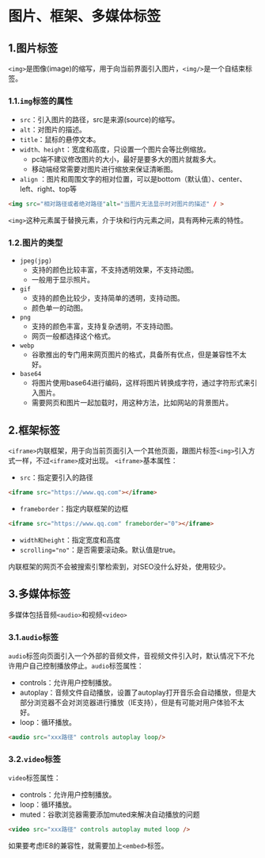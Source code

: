 # 图片、框架、多媒体标签

## 1.图片标签

`<img>`是图像(image)的缩写，用于向当前界面引入图片，`<img/>`是一个自结束标签。

### 1.1.`img`标签的属性

- `src`：引入图片的路径，src是来源(source)的缩写。
- `alt`：对图片的描述。
- `title`：鼠标的悬停文本。
- `width、height`：宽度和高度，只设置一个图片会等比例缩放。
  - pc端不建议修改图片的大小，最好是要多大的图片就裁多大。
  - 移动端经常需要对图片进行缩放来保证清晰图。
- `align` ：图片和周围文字的相对位置，可以是bottom（默认值）、center、left、right、top等

```html
<img src="相对路径或者绝对路径"alt="当图片无法显示时对图片的描述" / >
```

`<img>`这种元素属于替换元素，介于块和行内元素之间，具有两种元素的特性。

### 1.2.图片的类型

- `jpeg(jpg)`
  - 支持的颜色比较丰富，不支持透明效果，不支持动图。
  - 一般用于显示照片。
- `gif`
  - 支持的颜色比较少，支持简单的透明，支持动图。
  - 颜色单一的动图。
- `png`
  - 支持的颜色丰富，支持复杂透明，不支持动图。
  - 网页一般都选择这个格式。
- `webp`
  - 谷歌推出的专门用来网页图片的格式，具备所有优点，但是兼容性不太好。
- `base64`
  - 将图片使用base64进行编码，这样将图片转换成字符，通过字符形式来引入图片。
  - 需要网页和图片一起加载时，用这种方法，比如网站的背景图片。

## 2.框架标签

`<iframe>`内联框架，用于向当前页面引入一个其他页面，跟图片标签`<img>`引入方式一样，不过`<iframe>`成对出现。
`<iframe>`基本属性：

- `src`：指定要引入的路径

```html
<iframe src="https://www.qq.com"></iframe>
```

- `frameborder`：指定内联框架的边框

```html
<iframe src="https://www.qq.com" frameborder="0"></iframe>
```

- `width和height`：指定宽度和高度
- `scrolling="no"`：是否需要滚动条。默认值是true。

内联框架的网页不会被搜索引擎检索到，对SEO没什么好处，使用较少。

## 3.多媒体标签

多媒体包括音频`<audio>`和视频`<video>`

### 3.1.`audio`标签

`audio`标签向页面引入一个外部的音频文件，音视频文件引入时，默认情况下不允许用户自己控制播放停止。`audio`标签属性：

- controls：允许用户控制播放。
- autoplay：音频文件自动播放，设置了autoplay打开音乐会自动播放，但是大部分浏览器不会对浏览器进行播放（IE支持），但是有可能对用户体验不太好。  
- loop：循环播放。  

```html
<audio src="xxx路径" controls autoplay loop/>
```

### 3.2.`video`标签

`video`标签属性：

- controls：允许用户控制播放。
- loop：循环播放。
- muted：谷歌浏览器需要添加muted来解决自动播放的问题

```html
<video src="xxx路径" controls autoplay muted loop />
```

如果要考虑IE8的兼容性，就需要加上`<embed>`标签。
